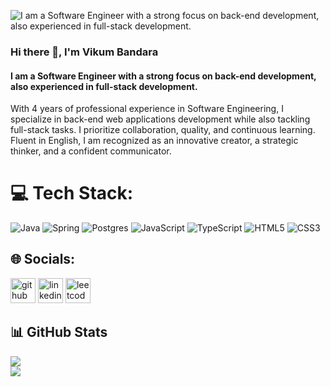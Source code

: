 ![I am a Software Engineer with a strong focus on back-end development, also experienced in full-stack development.](https://media.licdn.com/dms/image/D5616AQEkj_U-Es-OpQ/profile-displaybackgroundimage-shrink_350_1400/0/1718359809056?e=1723680000&v=beta&t=p9mRvUBkS6TrvYcH87ntw6CsEkRf8Y6Fr-v6RH_FWgE)

### Hi there 👋, I'm Vikum Bandara
#### I am a Software Engineer with a strong focus on back-end development, also experienced in full-stack development.

With 4 years of professional experience in Software Engineering, I specialize in back-end web applications development while also tackling full-stack tasks. I prioritize collaboration, quality, and continuous learning. Fluent in English, I am recognized as an innovative creator, a strategic thinker, and a confident communicator.

# 💻 Tech Stack:
![Java](https://img.shields.io/badge/java-%23ED8B00.svg?style=for-the-badge&logo=openjdk&logoColor=white) ![Spring](https://img.shields.io/badge/spring-%236DB33F.svg?style=for-the-badge&logo=spring&logoColor=white) ![Postgres](https://img.shields.io/badge/postgres-%23316192.svg?style=for-the-badge&logo=postgresql&logoColor=white) ![JavaScript](https://img.shields.io/badge/javascript-%23323330.svg?style=for-the-badge&logo=javascript&logoColor=%23F7DF1E) ![TypeScript](https://img.shields.io/badge/typescript-%23007ACC.svg?style=for-the-badge&logo=typescript&logoColor=white) ![HTML5](https://img.shields.io/badge/html5-%23E34F26.svg?style=for-the-badge&logo=html5&logoColor=white) ![CSS3](https://img.shields.io/badge/css3-%231572B6.svg?style=for-the-badge&logo=css3&logoColor=white)

## 🌐 Socials:
[<img src='https://cdn.jsdelivr.net/npm/simple-icons@3.0.1/icons/github.svg' alt='github' height='40'>](https://github.com/vikumR)  [<img src='https://cdn.jsdelivr.net/npm/simple-icons@3.0.1/icons/linkedin.svg' alt='linkedin' height='40'>](https://www.linkedin.com/in/vikum-bandara/)  [<img src='https://cdn.jsdelivr.net/npm/simple-icons@3.0.1/icons/leetcode.svg' alt='leetcode' height='40'>](https://leetcode.com/u/VRB11/)  

## 📊 GitHub Stats
![](https://github-readme-streak-stats.herokuapp.com/?user=vikumR&theme=default&hide_border=false)<br/>
![](https://github-readme-stats.vercel.app/api/top-langs/?username=vikumR&theme=default&hide_border=false&include_all_commits=false&count_private=false&layout=compact)
